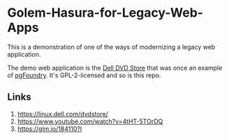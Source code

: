 # Golem-Hasura-for-Legacy-Web-Apps

This is a demonstration of one of the ways of modernizing a legacy web application.

The demo web application is the [Dell DVD Store](https://linux.dell.com/dvdstore/) that was once an example
of [pgFoundry](https://www.postgresql.org/ftp/projects/pgFoundry/dbsamples/dellstore2/dellstore2-normal-1.0/). It's GPL-2-licensed and so is this repo.

## Links

1. <https://linux.dell.com/dvdstore/>
2. <https://www.youtube.com/watch?v=4tHT-5TOrDQ>
3. <https://glm.io/184110?l>